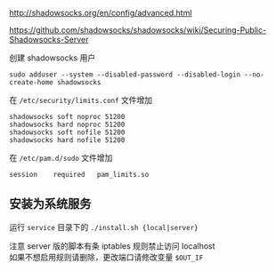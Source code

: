 <http://shadowsocks.org/en/config/advanced.html>

<https://github.com/shadowsocks/shadowsocks/wiki/Securing-Public-Shadowsocks-Server>

创建 shadowsocks 用户

    sudo adduser --system --disabled-password --disabled-login --no-create-home shadowsocks

在 `/etc/security/limits.conf` 文件增加

	shadowsocks soft noproc 51200
	shadowsocks hard noproc 51200
	shadowsocks soft nofile 51200
	shadowsocks hard nofile 51200

在 `/etc/pam.d/sudo` 文件增加

    session    required   pam_limits.so

安装为系统服务
-------------

运行 `service` 目录下的 `./install.sh {local|server}`

注意 server 版的脚本有条 iptables 规则禁止访问 localhost    
如果不想启用规则请删除，更改端口请修改变量 `$OUT_IF`

